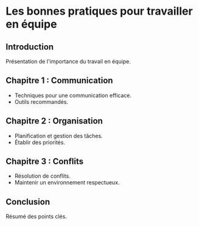 # Les bonnes pratiques pour travailler en équipe

## Introduction
Présentation de l'importance du travail en équipe.

## Chapitre 1 : Communication
- Techniques pour une communication efficace.
- Outils recommandés.

## Chapitre 2 : Organisation
- Planification et gestion des tâches.
- Établir des priorités.

## Chapitre 3 : Conflits
- Résolution de conflits.
- Maintenir un environnement respectueux.

## Conclusion
Résumé des points clés.
